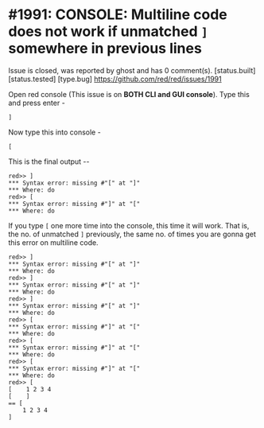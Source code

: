 
#1991: CONSOLE: Multiline code does not work if unmatched `]` somewhere in previous lines
================================================================================
Issue is closed, was reported by ghost and has 0 comment(s).
[status.built] [status.tested] [type.bug]
<https://github.com/red/red/issues/1991>

Open red console (This issue is on **BOTH CLI and GUI console**).
Type this and press enter -

```
]
```

Now type this into console -

```
[
```

This is the final output --

```
red>> ]
*** Syntax error: missing #"[" at "]"
*** Where: do
red>> [
*** Syntax error: missing #"]" at "["
*** Where: do
```

If you type `[` one more time into the console, this time it will work.
That is, the no. of unmatched `]` previously, the same no. of times you are gonna get this error on multiline code.

```
red>> ]
*** Syntax error: missing #"[" at "]"
*** Where: do
red>> ]
*** Syntax error: missing #"[" at "]"
*** Where: do
red>> ]
*** Syntax error: missing #"[" at "]"
*** Where: do
red>> [
*** Syntax error: missing #"]" at "["
*** Where: do
red>> [
*** Syntax error: missing #"]" at "["
*** Where: do
red>> [
*** Syntax error: missing #"]" at "["
*** Where: do
red>> [
[    1 2 3 4
[    ]
== [
    1 2 3 4
]
```



